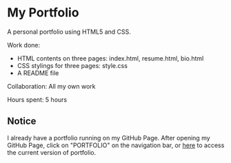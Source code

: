 # My Portfolio

A personal portfolio using HTML5 and CSS.

Work done:
- HTML contents on three pages: index.html, resume.html, bio.html
- CSS stylings for three pages: style.css
- A README file

Collaboration: All my own work

Hours spent: 5 hours

## Notice
I already have a portfolio running on my GitHub Page.
After opening my GitHub Page, click on "PORTFOLIO" on the navigation bar, or [here](https://yyeung-lam.github.io/portfolio) to access the current version of portfolio.
